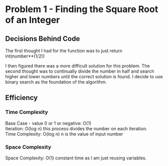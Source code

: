 # Problem 1 - Finding the Square Root of an Integer


## Decisions Behind Code
The first thought I had for the function was to just return  
int(number**(1/2))

I then figured there was a more difficult solution for this problem. The second thought was to continually divide the number in half and search higher and lower numbers until the correct solution is found. I decide to use binary search as the foundation of the algorithm. 

## Efficiency

### Time Complexity
Base Case - value 0 or 1 or negative:  O(1)   
Iteration:  O(log n) this process divides the number on each iteration.  
Time Complexity: O(log n) n is the value of input number  

### Space Complexity
Space Complexity: O(1) constant time as I am just reusing variables.  



